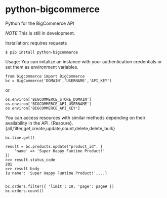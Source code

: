 python-bigcommerce
==================
Python for the BigCommerce API

*NOTE* 
This is still in development.

Installation:
requires requests
```
$ pip install python-bigcommerce
```

Usage:
You can initalize an instance with your authentication credentials or set them as environment variables.

```
from bigcommerce import BigCommerce
bc = BigCommerce('DOMAIN','USERNAME','API_KEY')
```
or
```
os.environ['BIGCOMMERCE_STORE_DOMAIN']
os.environ['BIGCOMMERCE_API_USERNAME']
os.environ['BIGCOMMERCE_API_KEY']
```

You can access resources with similar methods depending on their availability in the API.
{Resoure}.{all,filter,get,create,update,count,delete,delete_bulk}
```
bc.time.get()

result = bc.products.update("product_id", {
	'name' => 'Super Happy Funtime Product!'
})
>>> result.status_code
201
>>> result.body
{u'name': 'Super Happy Funtime Product!',...}


bc.orders.filter({ 'limit': 10, 'page': page# })
bc.orders.count()

```